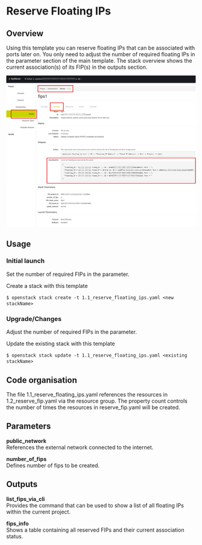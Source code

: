 # Reserve Floating IPs

## Overview

Using this template you can reserve floating IPs that can be associated with ports later on. You only need to adjust the number of required floating IPs in the parameter
section of the main template. The stack overview shows the current association(s) of its FIP(s) in the outputs section.

![network topology](img/reservefipshorizonoutput.png)

## Usage

### Initial launch

Set the number of required FIPs in the parameter.

Create a stack with this template
```
$ openstack stack create -t 1.1_reserve_floating_ips.yaml <new stackName>
```

### Upgrade/Changes

Adjust the number of required FIPs in the parameter.

Update the existing stack with this template
```
$ openstack stack update -t 1.1_reserve_floating_ips.yaml <existing stackName>
```

## Code organisation

The file 1.1_reserve_floating_ips.yaml references the resources in 1.2_reserve_fip.yaml via the resource group. The property count controls the number of times the resources in reserve_fip.yaml will be created.

## Parameters

**public_network**  
References the external network connected to the internet.

**number_of_fips**  
Defines number of fips to be created.

## Outputs

**list_fips_via_cli**  
Provides the command that can be used to show a list of all floating IPs within the current project.

**fips_info**  
Shows a table containing all reserved FIPs and their current association status.